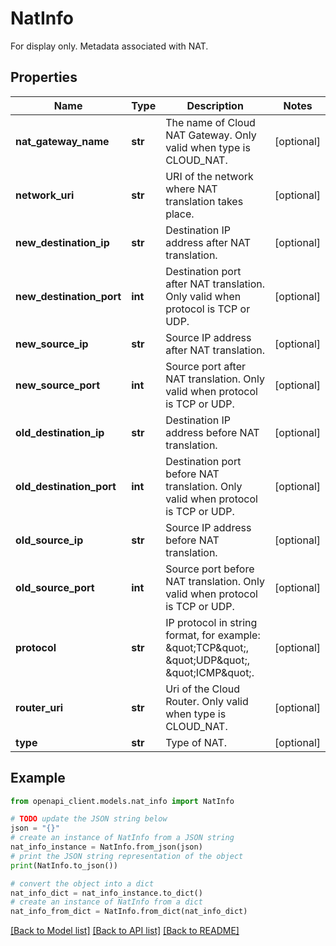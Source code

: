 # NatInfo

For display only. Metadata associated with NAT.

## Properties

Name | Type | Description | Notes
------------ | ------------- | ------------- | -------------
**nat_gateway_name** | **str** | The name of Cloud NAT Gateway. Only valid when type is CLOUD_NAT. | [optional] 
**network_uri** | **str** | URI of the network where NAT translation takes place. | [optional] 
**new_destination_ip** | **str** | Destination IP address after NAT translation. | [optional] 
**new_destination_port** | **int** | Destination port after NAT translation. Only valid when protocol is TCP or UDP. | [optional] 
**new_source_ip** | **str** | Source IP address after NAT translation. | [optional] 
**new_source_port** | **int** | Source port after NAT translation. Only valid when protocol is TCP or UDP. | [optional] 
**old_destination_ip** | **str** | Destination IP address before NAT translation. | [optional] 
**old_destination_port** | **int** | Destination port before NAT translation. Only valid when protocol is TCP or UDP. | [optional] 
**old_source_ip** | **str** | Source IP address before NAT translation. | [optional] 
**old_source_port** | **int** | Source port before NAT translation. Only valid when protocol is TCP or UDP. | [optional] 
**protocol** | **str** | IP protocol in string format, for example: \&quot;TCP\&quot;, \&quot;UDP\&quot;, \&quot;ICMP\&quot;. | [optional] 
**router_uri** | **str** | Uri of the Cloud Router. Only valid when type is CLOUD_NAT. | [optional] 
**type** | **str** | Type of NAT. | [optional] 

## Example

```python
from openapi_client.models.nat_info import NatInfo

# TODO update the JSON string below
json = "{}"
# create an instance of NatInfo from a JSON string
nat_info_instance = NatInfo.from_json(json)
# print the JSON string representation of the object
print(NatInfo.to_json())

# convert the object into a dict
nat_info_dict = nat_info_instance.to_dict()
# create an instance of NatInfo from a dict
nat_info_from_dict = NatInfo.from_dict(nat_info_dict)
```
[[Back to Model list]](../README.md#documentation-for-models) [[Back to API list]](../README.md#documentation-for-api-endpoints) [[Back to README]](../README.md)



